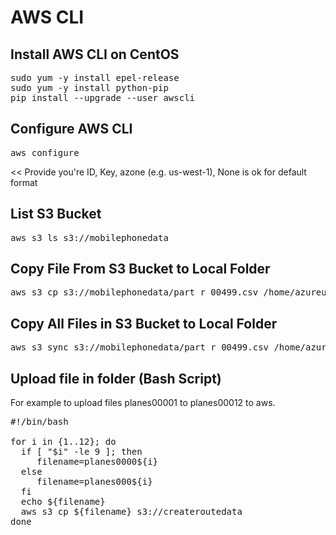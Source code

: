 # AWS CLI


## Install AWS CLI on CentOS
<pre>
sudo yum -y install epel-release
sudo yum -y install python-pip
pip install --upgrade --user awscli
</pre>


## Configure AWS CLI
<pre>
aws configure
</pre>
<< Provide you're ID, Key, azone (e.g. us-west-1), None is ok for default format

## List S3 Bucket
<pre>
aws s3 ls s3://mobilephonedata
</pre>

## Copy File From S3 Bucket to Local Folder
<pre>
aws s3 cp s3://mobilephonedata/part_r_00499.csv /home/azureuser/
</pre>

## Copy All Files in S3 Bucket to Local Folder
<pre>
aws s3 sync s3://mobilephonedata/part_r_00499.csv /home/azureuser/mobilephonedata
</pre>

## Upload file in folder (Bash Script)

For example to upload files planes00001 to planes00012 to aws.

<pre>
#!/bin/bash

for i in {1..12}; do
  if [ "$i" -le 9 ]; then
     filename=planes0000${i}
  else
     filename=planes000${i}
  fi
  echo ${filename}
  aws s3 cp ${filename} s3://createroutedata
done
</pre>
